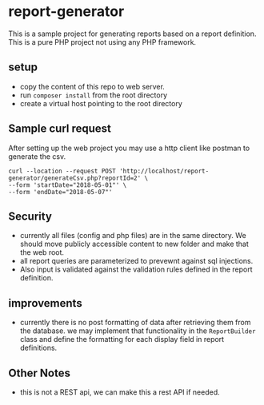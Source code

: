 # report-generator
This is a sample project for generating reports based on a report definition.
This is a pure PHP project not using any PHP framework.

## setup
* copy the content of this repo to web server.
* run `composer install` from the root directory
* create a virtual host pointing to the root directory

## Sample curl request

After setting up the web project you may use a http client like postman to generate the csv.
```
curl --location --request POST 'http://localhost/report-generator/generateCsv.php?reportId=2' \
--form 'startDate="2018-05-01"' \
--form 'endDate="2018-05-07"'
```

## Security
* currently all files (config and php files) are in the same directory. 
We should move publicly accessible content to new folder and make that the web root.
* all report queries are parameterized to prevewnt against sql injections.
* Also input is validated against the validation rules defined in the report definition.

## improvements
* currently there is no post formatting of data after retrieving them from the database. we may  implement that functionality in the `ReportBuilder` class and define the formatting for each display field in report definitions.

## Other Notes
* this is not a REST api, we can make this a rest API if needed.
